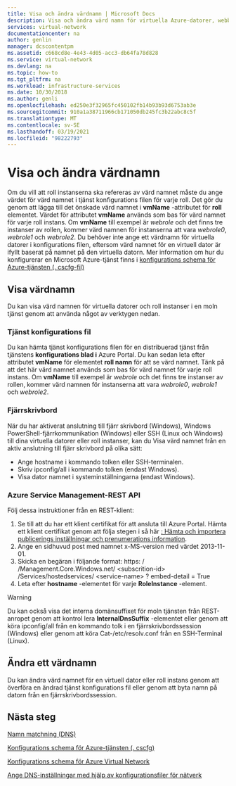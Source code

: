 ```yaml
---
title: Visa och ändra värdnamn | Microsoft Docs
description: Visa och ändra värd namn för virtuella Azure-datorer, webb-och arbets roller för namn matchning
services: virtual-network
documentationcenter: na
author: genlin
manager: dcscontentpm
ms.assetid: c668cd8e-4e43-4d05-acc3-db64fa78d828
ms.service: virtual-network
ms.devlang: na
ms.topic: how-to
ms.tgt_pltfrm: na
ms.workload: infrastructure-services
ms.date: 10/30/2018
ms.author: genli
ms.openlocfilehash: ed250e3f32965fc450102fb14b93b93d6753ab3e
ms.sourcegitcommit: 910a1a38711966cb171050db245fc3b22abc8c5f
ms.translationtype: MT
ms.contentlocale: sv-SE
ms.lasthandoff: 03/19/2021
ms.locfileid: "98222793"
---
```

# <a name="viewing-and-modifying-hostnames"></a>Visa och ändra värdnamn
Om du vill att roll instanserna ska refereras av värd namnet måste du ange värdet för värd namnet i tjänst konfigurations filen för varje roll. Det gör du genom att lägga till det önskade värd namnet i **vmName** -attributet för **roll** elementet. Värdet för attributet **vmName** används som bas för värd namnet för varje roll instans. Om **vmName** till exempel är *webrole* och det finns tre instanser av rollen, kommer värd namnen för instanserna att vara *webrole0*, *webrole1* och *webrole2*. Du behöver inte ange ett värdnamn för virtuella datorer i konfigurations filen, eftersom värd namnet för en virtuell dator är ifyllt baserat på namnet på den virtuella datorn. Mer information om hur du konfigurerar en Microsoft Azure-tjänst finns i [konfigurations schema för Azure-tjänsten (. cscfg-fil)](/previous-versions/azure/reference/ee758710(v=azure.100))

## <a name="viewing-hostnames"></a>Visa värdnamn
Du kan visa värd namnen för virtuella datorer och roll instanser i en moln tjänst genom att använda något av verktygen nedan.

### <a name="service-configuration-file"></a>Tjänst konfigurations fil
Du kan hämta tjänst konfigurations filen för en distribuerad tjänst från tjänstens **konfigurations blad i** Azure Portal. Du kan sedan leta efter attributet **vmName** för elementet **roll namn** för att se värd namnet. Tänk på att det här värd namnet används som bas för värd namnet för varje roll instans. Om **vmName** till exempel är *webrole* och det finns tre instanser av rollen, kommer värd namnen för instanserna att vara *webrole0*, *webrole1* och *webrole2*.

### <a name="remote-desktop"></a>Fjärrskrivbord
När du har aktiverat anslutning till fjärr skrivbord (Windows), Windows PowerShell-fjärrkommunikation (Windows) eller SSH (Linux och Windows) till dina virtuella datorer eller roll instanser, kan du Visa värd namnet från en aktiv anslutning till fjärr skrivbord på olika sätt:

* Ange hostname i kommando tolken eller SSH-terminalen.
* Skriv ipconfig/all i kommando tolken (endast Windows).
* Visa dator namnet i systeminställningarna (endast Windows).

### <a name="azure-service-management-rest-api"></a>Azure Service Management-REST API
Följ dessa instruktioner från en REST-klient:

1. Se till att du har ett klient certifikat för att ansluta till Azure Portal. Hämta ett klient certifikat genom att följa stegen i så här [: Hämta och importera publicerings inställningar och prenumerations information](/previous-versions/dynamicsnav-2013/dn385850(v=nav.70)). 
2. Ange en sidhuvud post med namnet x-MS-version med värdet 2013-11-01.
3. Skicka en begäran i följande format: https: \/ /Management.Core.Windows.net/ \<subscrition-id\> /Services/hostedservices/ \<service-name\> ? embed-detail = True
4. Leta efter **hostname** -elementet för varje **RoleInstance** -element.

> [!WARNING]
> Du kan också visa det interna domänsuffixet för moln tjänsten från REST-anropet genom att kontrol lera **InternalDnsSuffix** -elementet eller genom att köra ipconfig/all från en kommando tolk i en fjärrskrivbordssession (Windows) eller genom att köra Cat-/etc/resolv.conf från en SSH-Terminal (Linux).
> 
> 

## <a name="modifying-a-hostname"></a>Ändra ett värdnamn
Du kan ändra värd namnet för en virtuell dator eller roll instans genom att överföra en ändrad tjänst konfigurations fil eller genom att byta namn på datorn från en fjärrskrivbordssession.

## <a name="next-steps"></a>Nästa steg
[Namn matchning (DNS)](virtual-networks-name-resolution-for-vms-and-role-instances.md)

[Konfigurations schema för Azure-tjänsten (. cscfg)](/previous-versions/azure/reference/ee758710(v=azure.100))

[Konfigurations schema för Azure Virtual Network](/previous-versions/azure/reference/jj157100(v=azure.100))

[Ange DNS-inställningar med hjälp av konfigurationsfiler för nätverk](/previous-versions/azure/virtual-network/virtual-networks-specifying-a-dns-settings-in-a-virtual-network-configuration-file)